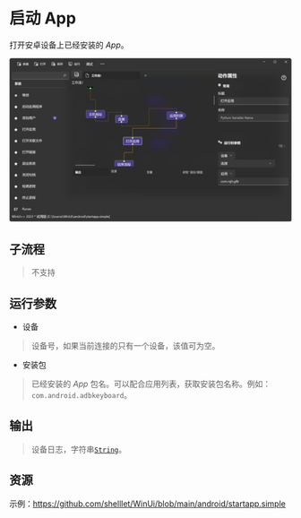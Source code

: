 # 启动 App 
打开安卓设备上已经安装的 *App*。

![AdbStartApp](./images/10.png ':size=90%')

## 子流程

> 不支持

## 运行参数

* 设备
> 设备号，如果当前连接的只有一个设备，该值可为空。

* 安装包
> 已经安装的 *App* 包名。可以配合应用列表，获取安装包名称。例如：`com.android.adbkeyboard`。


## 输出

> 设备日志，字符串[`String`](./types/String.md)。


## 资源

示例：https://github.com/shelllet/WinUi/blob/main/android/startapp.simple